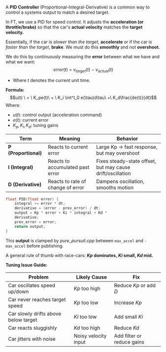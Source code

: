 A **PID Controller** (Proportional-Integral-Derivative) is a common way to control a systems output to match a desired target.

In FT, we use a PID for speed control. It adjusts the **acceleration (or throttle/brake)** so that the car's **actual velocity** matches the **target velocity.**

Essentially, if the car is *slower than the target*, **accelerate** or if the car is *faster than the target*, **brake**. We must do this **smoothly** and not **overshoot.**

We do this by continuously measuring the **error** between what we have and what we want:$$error(t)\  = \  v_{target}(t)\  - \  v_{actual}(t)$$
- Where $t$ denotes the current unit time.

**Formula:**
$$u(t) \  = \  K_pe(t)\  + \  K_i \int^t_0 e(\tau)d\tau\  +\  K_d\frac{de(t)}{dt}$$
Where:
- $u(t)$: control output (acceleration command)
- $e(t)$: current error
- $K_p, K_i, K_d$: tuning gains

| Term                 | Meaning                           | Behavior                                                   |
| -------------------- | --------------------------------- | ---------------------------------------------------------- |
| **P (Proportional)** | Reacts to current error           | Large Kp → fast response, but may overshoot                |
| **I (Integral)**     | Reacts to accumulated past error  | Fixes steady-state offset, but may cause drift/oscillation |
| **D (Derivative)**   | Reacts to rate of change of error | Dampens oscillation, smooths motion                        |
```cpp
float PID(float error) {
	integral += error * dt;
    derivative = (error - prev_error) / dt;
    output = Kp * error + Ki * integral + Kd *
    derivative;
    prev_error = error;
    return output;
}
```

This **output** is clamped by *pure_pursuit.cpp* between `max_accel` and `-max_accel` before publishing.

A general rule of thumb with race-cars: **$Kp$ dominates, $Ki$ small, $Kd$ mid.**

**Tuning Issue Guide:**

| Problem                              | Likely Cause         | Fix                        |
| ------------------------------------ | -------------------- | -------------------------- |
| Car oscillates speed up/down         | $Kp$ too high        | Reduce $Kp$ or add $D$     |
| Car never reaches target speed       | $Kp$ too low         | Increase $Kp$              |
| Car slowly drifts above below target | $Ki$ too low         | Add small $Ki$             |
| Car reacts sluggishly                | $Kd$ too high        | Reduce $Kd$                |
| Car jitters with noise               | Noisy velocity input | Add filter or reduce gains |


